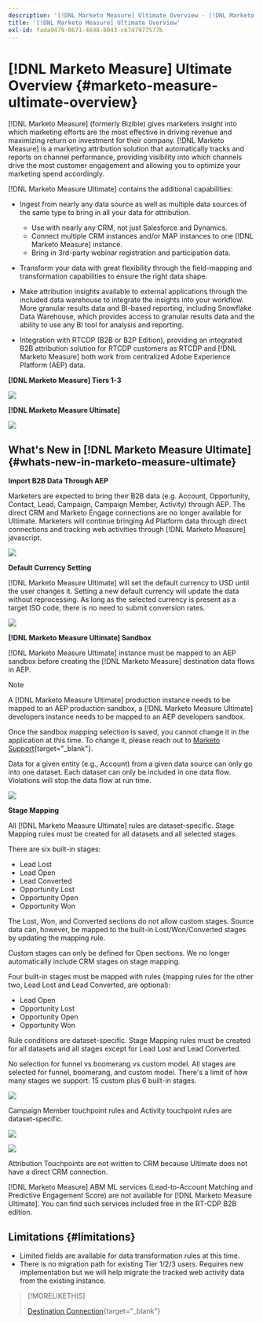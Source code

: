 ```yaml
---
description: '[!DNL Marketo Measure] Ultimate Overview - [!DNL Marketo Measure] - Product Documentation'
title: '[!DNL Marketo Measure] Ultimate Overview'
exl-id: fada9479-0671-4698-8043-c67d7977577b
---
```

# [!DNL Marketo Measure] Ultimate Overview {#marketo-measure-ultimate-overview}

[!DNL Marketo Measure] (formerly Bizible) gives marketers insight into which marketing efforts are the most effective in driving revenue and maximizing return on investment for their company. [!DNL Marketo Measure] is a marketing attribution solution that automatically tracks and reports on channel performance, providing visibility into which channels drive the most customer engagement and allowing you to optimize your marketing spend accordingly.

[!DNL Marketo Measure Ultimate] contains the additional capabilities:

* Ingest from nearly any data source as well as multiple data sources of the same type to bring in all your data for attribution.
  * Use with nearly any CRM, not just Salesforce and Dynamics.
  * Connect multiple CRM instances and/or MAP instances to one [!DNL Marketo Measure] instance.
  * Bring in 3rd-party webinar registration and participation data.

* Transform your data with great flexibility through the field-mapping and transformation capabilities to ensure the right data shape.

* Make attribution insights available to external applications through the included data warehouse to integrate the insights into your workflow. More granular results data and BI-based reporting, including Snowflake Data Warehouse, which provides access to granular results data and the ability to use any BI tool for analysis and reporting.

* Integration with RTCDP (B2B or B2P Edition), providing an integrated B2B attribution solution for RTCDP customers as RTCDP and [!DNL Marketo Measure] both work from centralized Adobe Experience Platform (AEP) data.

**[!DNL Marketo Measure] Tiers 1-3**

   ![](assets/marketo-measure-ultimate-overview-1.png)

**[!DNL Marketo Measure Ultimate]**

   ![](assets/marketo-measure-ultimate-overview-2.png)

## What's New in [!DNL Marketo Measure Ultimate] {#whats-new-in-marketo-measure-ultimate}

**Import B2B Data Through AEP**

Marketers are expected to bring their B2B data (e.g. Account, Opportunity, Contact, Lead, Campaign, Campaign Member, Activity) through AEP. The direct CRM and Marketo Engage connections are no longer available for Ultimate. Marketers will continue bringing Ad Platform data through direct connections and tracking web activities through [!DNL Marketo Measure] javascript.

   ![](assets/marketo-measure-ultimate-overview-3.png)

**Default Currency Setting**

[!DNL Marketo Measure Ultimate] will set the default currency to USD until the user changes it. Setting a new default currency will update the data without reprocessing. As long as the selected currency is present as a target ISO code, there is no need to submit conversion rates.

   ![](assets/marketo-measure-ultimate-overview-4.png)

**[!DNL Marketo Measure Ultimate] Sandbox**

[!DNL Marketo Measure Ultimate] instance must be mapped to an AEP sandbox before creating the [!DNL Marketo Measure] destination data flows in AEP. 

>[!NOTE]
>
>A [!DNL Marketo Measure Ultimate] production instance needs to be mapped to an AEP production sandbox, a [!DNL Marketo Measure Ultimate] developers instance needs to be mapped to an AEP developers sandbox.

Once the sandbox mapping selection is saved, you cannot change it in the application at this time. To change it, please reach out to [Marketo Support](https://nation.marketo.com/t5/support/ct-p/Support){target="_blank"}.

Data for a given entity (e.g., Account) from a given data source can only go into one dataset. Each dataset can only be included in one data flow. Violations will stop the data flow at run time.

   ![](assets/marketo-measure-ultimate-overview-5.png)

**Stage Mapping**

All [!DNL Marketo Measure Ultimate] rules are dataset-specific. Stage Mapping rules must be created for all datasets and all selected stages.

There are six built-in stages:

* Lead Lost
* Lead Open
* Lead Converted
* Opportunity Lost
* Opportunity Open
* Opportunity Won

The Lost, Won, and Converted sections do not allow custom stages. Source data can, however, be mapped to the built-in Lost/Won/Converted stages by updating the mapping rule.

Custom stages can only be defined for Open sections.
We no longer automatically include CRM stages on stage mapping.

Four built-in stages must be mapped with rules (mapping rules for the other two, Lead Lost and Lead Converted, are optional):

* Lead Open
* Opportunity Lost
* Opportunity Open
* Opportunity Won

Rule conditions are dataset-specific. Stage Mapping rules must be created for all datasets and all stages except for Lead Lost and Lead Converted.

No selection for funnel vs boomerang vs custom model. All stages are selected for funnel, boomerang, and custom model. There's a limit of how many stages we support: 15 custom plus 6 built-in stages.

   ![](assets/marketo-measure-ultimate-overview-6.png)

Campaign Member touchpoint rules and Activity touchpoint rules are dataset-specific.

   ![](assets/marketo-measure-ultimate-overview-7.png)

   ![](assets/marketo-measure-ultimate-overview-8.png)

Attribution Touchpoints are not written to CRM because Ultimate does not have a direct CRM connection.

[!DNL Marketo Measure] ABM ML services (Lead-to-Account Matching and Predictive Engagement Score) are not available for [!DNL Marketo Measure Ultimate]. You can find such services included free in the RT-CDP B2B edition.

## Limitations {#limitations}

* Limited fields are available for data transformation rules at this time.
* There is no migration path for existing Tier 1/2/3 users. Requires new implementation but we will help migrate the tracked web activity data from the existing instance.

>[!MORELIKETHIS]
>
>[Destination Connection](/help/marketo-measure-and-marketo/marketo-measure-integrations-with-marketo/set-up-marketo-connection.md){target="_blank"}
